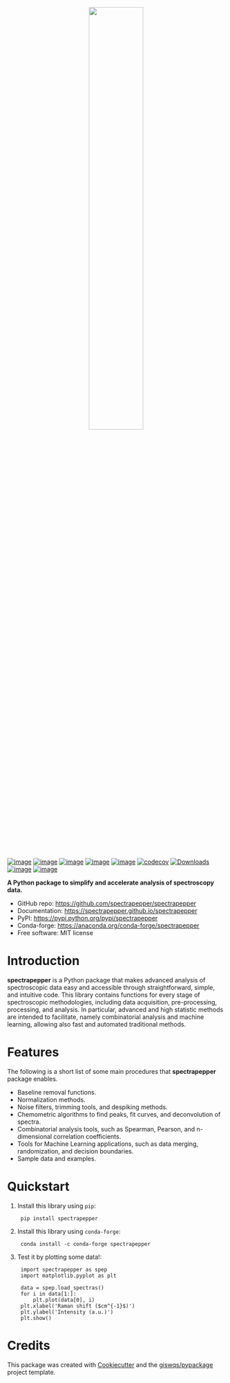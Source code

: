 <center>
    <img src="https://raw.githubusercontent.com/spectrapepper/spectrapepper/main/docs/_static/spectrapepperlogo-alt.png" width="50%">
</center>

[![image](https://img.shields.io/pypi/v/spectrapepper.svg)](https://pypi.python.org/pypi/spectrapepper)
[![image](https://img.shields.io/conda/vn/conda-forge/spectrapepper.svg)](https://anaconda.org/conda-forge/spectrapepper)
[![image](https://img.shields.io/badge/License-MIT-yellow.svg)](https://opensource.org/licenses/MIT)
[![image](https://img.shields.io/lgtm/grade/python/g/spectrapepper/spectrapepper.svg?logo=lgtm&logoWidth=18)](https://lgtm.com/projects/g/spectrapepper/spectrapepper/context:python)
[![image](https://github.com/spectrapepper/spectrapepper/workflows/docs/badge.svg)](https://spectrapepper.github.io/spectrapepper)
[![codecov](https://codecov.io/gh/spectrapepper/spectrapepper/branch/main/graph/badge.svg?token=DC0QIwuYel)](https://codecov.io/gh/spectrapepper/spectrapepper)
[![Downloads](https://static.pepy.tech/personalized-badge/spectrapepper?period=total&units=none&left_color=grey&right_color=blue&left_text=pypi%20downloads)](https://pepy.tech/project/spectrapepper)
[![image](https://img.shields.io/conda/dn/conda-forge/spectrapepper?color=blue&label=conda%20downloads)](https://anaconda.org/conda-forge/spectrapepper)
[![image](https://img.shields.io/badge/stackoverflow-Ask%20a%20question-brown?logo=stackoverflow&logoWidth=18&logoColor=white)](https://stackoverflow.com/questions/tagged/spectrapepper)

**A Python package to simplify and accelerate analysis of spectroscopy data.**

* GitHub repo: https://github.com/spectrapepper/spectrapepper
* Documentation: https://spectrapepper.github.io/spectrapepper
* PyPI: https://pypi.python.org/pypi/spectrapepper
* Conda-forge: https://anaconda.org/conda-forge/spectrapepper
* Free software: MIT license

# Introduction

**spectrapepper** is a Python package that makes advanced analysis of spectroscopic data easy and accessible
through straightforward, simple, and intuitive code. This library contains functions for every stage of spectroscopic
methodologies, including data acquisition, pre-processing, processing, and analysis. In particular, advanced and high
statistic methods are intended to facilitate, namely combinatorial analysis and machine learning, allowing also
fast and automated traditional methods.

# Features

The following is a short list of some main procedures that **spectrapepper** package enables.

- Baseline removal functions.
- Normalization methods.
- Noise filters, trimming tools, and despiking methods.
- Chemometric algorithms to find peaks, fit curves, and deconvolution of spectra.
- Combinatorial analysis tools, such as Spearman, Pearson, and n-dimensional correlation coefficients.
- Tools for Machine Learning applications, such as data merging, randomization, and decision boundaries.
- Sample data and examples.

# Quickstart

1. Install this library using ``pip``:

        pip install spectrapepper

2. Install this library using ``conda-forge``:

        conda install -c conda-forge spectrapepper

3. Test it by plotting some data!:

        import spectrapepper as spep
        import matplotlib.pyplot as plt

        data = spep.load_spectras()
        for i in data[1:]:
            plt.plot(data[0], i)
        plt.xlabel('Raman shift ($cm^{-1}$)')
        plt.ylabel('Intensity (a.u.)')
        plt.show()

# Credits


This package was created with [Cookiecutter](https://github.com/cookiecutter/cookiecutter) and the
[giswqs/pypackage](https://github.com/giswqs/pypackage) project template.
